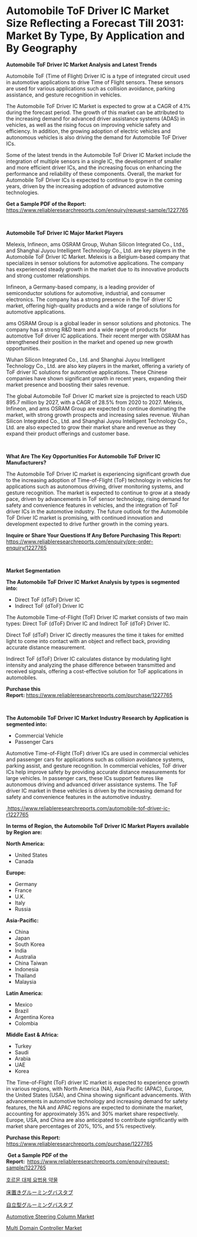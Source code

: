 <p><h1>Automobile ToF Driver IC Market Size Reflecting a Forecast Till 2031: Market By Type, By Application and By Geography</h1></p><p><strong>Automobile ToF Driver IC Market Analysis and Latest Trends</strong></p>
<p><p>Automobile ToF (Time of Flight) Driver IC is a type of integrated circuit used in automotive applications to drive Time of Flight sensors. These sensors are used for various applications such as collision avoidance, parking assistance, and gesture recognition in vehicles.</p><p>The Automobile ToF Driver IC Market is expected to grow at a CAGR of 4.1% during the forecast period. The growth of this market can be attributed to the increasing demand for advanced driver assistance systems (ADAS) in vehicles, as well as the rising focus on improving vehicle safety and efficiency. In addition, the growing adoption of electric vehicles and autonomous vehicles is also driving the demand for Automobile ToF Driver ICs.</p><p>Some of the latest trends in the Automobile ToF Driver IC Market include the integration of multiple sensors in a single IC, the development of smaller and more efficient driver ICs, and the increasing focus on enhancing the performance and reliability of these components. Overall, the market for Automobile ToF Driver ICs is expected to continue to grow in the coming years, driven by the increasing adoption of advanced automotive technologies.</p></p>
<p><strong>Get a Sample PDF of the Report:&nbsp;</strong> <a href="https://www.reliableresearchreports.com/enquiry/request-sample/1227765">https://www.reliableresearchreports.com/enquiry/request-sample/1227765</a></p>
<p>&nbsp;</p>
<p><strong>Automobile ToF Driver IC Major Market Players</strong></p>
<p><p>Melexis, Infineon, ams OSRAM Group, Wuhan Silicon Integrated Co., Ltd., and Shanghai Juyou Intelligent Technology Co., Ltd. are key players in the Automobile ToF Driver IC Market. Melexis is a Belgium-based company that specializes in sensor solutions for automotive applications. The company has experienced steady growth in the market due to its innovative products and strong customer relationships.</p><p>Infineon, a Germany-based company, is a leading provider of semiconductor solutions for automotive, industrial, and consumer electronics. The company has a strong presence in the ToF driver IC market, offering high-quality products and a wide range of solutions for automotive applications.</p><p>ams OSRAM Group is a global leader in sensor solutions and photonics. The company has a strong R&D team and a wide range of products for automotive ToF driver IC applications. Their recent merger with OSRAM has strengthened their position in the market and opened up new growth opportunities.</p><p>Wuhan Silicon Integrated Co., Ltd. and Shanghai Juyou Intelligent Technology Co., Ltd. are also key players in the market, offering a variety of ToF driver IC solutions for automotive applications. These Chinese companies have shown significant growth in recent years, expanding their market presence and boosting their sales revenue.</p><p>The global Automobile ToF Driver IC market size is projected to reach USD 895.7 million by 2027, with a CAGR of 28.5% from 2020 to 2027. Melexis, Infineon, and ams OSRAM Group are expected to continue dominating the market, with strong growth prospects and increasing sales revenue. Wuhan Silicon Integrated Co., Ltd. and Shanghai Juyou Intelligent Technology Co., Ltd. are also expected to grow their market share and revenue as they expand their product offerings and customer base.</p></p>
<p>&nbsp;</p>
<p><strong>What Are The Key Opportunities For Automobile ToF Driver IC Manufacturers?</strong></p>
<p><p>The Automobile ToF Driver IC market is experiencing significant growth due to the increasing adoption of Time-of-Flight (ToF) technology in vehicles for applications such as autonomous driving, driver monitoring systems, and gesture recognition. The market is expected to continue to grow at a steady pace, driven by advancements in ToF sensor technology, rising demand for safety and convenience features in vehicles, and the integration of ToF driver ICs in the automotive industry. The future outlook for the Automobile ToF Driver IC market is promising, with continued innovation and development expected to drive further growth in the coming years.</p></p>
<p><strong>Inquire or Share Your Questions If Any Before Purchasing This Report:</strong> <a href="https://www.reliableresearchreports.com/enquiry/pre-order-enquiry/1227765">https://www.reliableresearchreports.com/enquiry/pre-order-enquiry/1227765</a></p>
<p>&nbsp;</p>
<p><strong>Market Segmentation</strong></p>
<p><strong>The Automobile ToF Driver IC Market Analysis by types is segmented into:</strong></p>
<p><ul><li>Direct ToF (dToF) Driver IC</li><li>Indirect ToF (dToF) Driver IC</li></ul></p>
<p><p>The Automobile Time-of-Flight (ToF) Driver IC market consists of two main types: Direct ToF (dToF) Driver IC and Indirect ToF (dToF) Driver IC. </p><p>Direct ToF (dToF) Driver IC directly measures the time it takes for emitted light to come into contact with an object and reflect back, providing accurate distance measurement. </p><p>Indirect ToF (dToF) Driver IC calculates distance by modulating light intensity and analyzing the phase difference between transmitted and received signals, offering a cost-effective solution for ToF applications in automobiles.</p></p>
<p><strong>Purchase this Report:&nbsp;</strong><a href="https://www.reliableresearchreports.com/purchase/1227765">https://www.reliableresearchreports.com/purchase/1227765</a></p>
<p>&nbsp;</p>
<p><strong>The Automobile ToF Driver IC Market Industry Research by Application is segmented into:</strong></p>
<p><ul><li>Commercial Vehicle</li><li>Passenger Cars</li></ul></p>
<p><p>Automotive Time-of-Flight (ToF) driver ICs are used in commercial vehicles and passenger cars for applications such as collision avoidance systems, parking assist, and gesture recognition. In commercial vehicles, ToF driver ICs help improve safety by providing accurate distance measurements for large vehicles. In passenger cars, these ICs support features like autonomous driving and advanced driver assistance systems. The ToF driver IC market in these vehicles is driven by the increasing demand for safety and convenience features in the automotive industry.</p></p>
<p><a href="https://www.reliableresearchreports.com/automobile-tof-driver-ic-r1227765">&nbsp;https://www.reliableresearchreports.com/automobile-tof-driver-ic-r1227765</a></p>
<p><strong>In terms of Region, the Automobile ToF Driver IC Market Players available by Region are:</strong></p>
<p>
    <p> <strong> North America: </strong>
        <ul>
            <li>United States</li>
            <li>Canada</li>
        </ul>
        </p> 
    <p> <strong> Europe: </strong>
        <ul>
            <li>Germany</li>
            <li>France</li>
            <li>U.K.</li>
            <li>Italy</li>
            <li>Russia</li>
        </ul>
        </p> 
    <p> <strong> Asia-Pacific: </strong>
        <ul>
            <li>China</li>
            <li>Japan</li>
            <li>South Korea</li>
            <li>India</li>
            <li>Australia</li>
            <li>China Taiwan</li>
            <li>Indonesia</li>
            <li>Thailand</li>
            <li>Malaysia</li>
        </ul>
        </p> 
    <p> <strong> Latin America: </strong>
        <ul>
            <li>Mexico</li>
            <li>Brazil</li>
            <li>Argentina Korea</li>
            <li>Colombia</li>
        </ul>
        </p> 
    <p> <strong> Middle East & Africa: </strong>
        <ul>
            <li>Turkey</li>
            <li>Saudi</li>
            <li>Arabia</li>
            <li>UAE</li>
            <li>Korea</li>
        </ul>
    </p>
    </p>
<p><p>The Time-of-Flight (ToF) driver IC market is expected to experience growth in various regions, with North America (NA), Asia Pacific (APAC), Europe, the United States (USA), and China showing significant advancements. With advancements in automotive technology and increasing demand for safety features, the NA and APAC regions are expected to dominate the market, accounting for approximately 35% and 30% market share respectively. Europe, USA, and China are also anticipated to contribute significantly with market share percentages of 20%, 10%, and 5% respectively.</p></p>
<p><strong>Purchase this Report: </strong><a href="https://www.reliableresearchreports.com/purchase/1227765">https://www.reliableresearchreports.com/purchase/1227765</a></p>
<p>&nbsp;<strong>Get a Sample PDF of the Report:&nbsp;&nbsp;</strong><a href="https://www.reliableresearchreports.com/enquiry/request-sample/1227765">https://www.reliableresearchreports.com/enquiry/request-sample/1227765</a></p>
<p><strong></strong></p>
<p><p><a href="https://github.com/Edwards13Jessica/Market-Research-Report-List-1/blob/main/3449714114927.md">호르몬 대체 요법용 약물</a></p><p><a href="https://github.com/Andrewones2023/Market-Research-Report-List-1/blob/main/3103665127851.md">床置きグルーミングバスタブ</a></p><p><a href="https://github.com/ChloeConn27/Market-Research-Report-List-1/blob/main/3747494127852.md">自立型グルーミングバスタブ</a></p><p><a href="https://github.com/Krdamani25/Market-Research-Report-List-1/blob/main/automotive-steering-column-market.md">Automotive Steering Column Market</a></p><p><a href="https://github.com/lbird53714/Market-Research-Report-List-5/blob/main/multi-domain-controller-market.md">Multi Domain Controller Market</a></p></p>